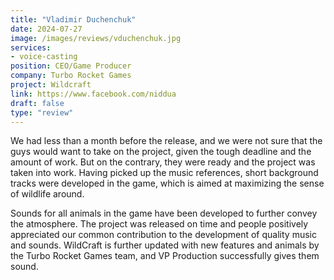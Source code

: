 ```yaml
---
title: "Vladimir Duchenchuk"
date: 2024-07-27
image: /images/reviews/vduchenchuk.jpg
services:
- voice-casting
position: CEO/Game Producer
company: Turbo Rocket Games
project: Wildcraft
link: https://www.facebook.com/niddua
draft: false
type: "review"
---
```


We had less than a month before the release, and we were not sure that the guys would want to take on the project, given the tough deadline and the amount of work. But on the contrary, they were ready and the project was taken into work. Having picked up the music references, short background tracks were developed in the game, which is aimed at maximizing the sense of wildlife around.

<!--more-->

Sounds for all animals in the game have been developed to further convey the atmosphere. The project was released on time and people positively appreciated our common contribution to the development of quality music and sounds. WildCraft is further updated with new features and animals by the Turbo Rocket Games team, and VP Production successfully gives them sound.